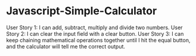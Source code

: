# Javascript-Simple-Calculator
User Story 1: I can add, subtract, multiply and divide two numbers.
User Story 2: I can clear the input field with a clear button. 
User Story 3: I can keep chaining mathematical operations together until I hit the equal button, and the calculator will tell me the correct output.
